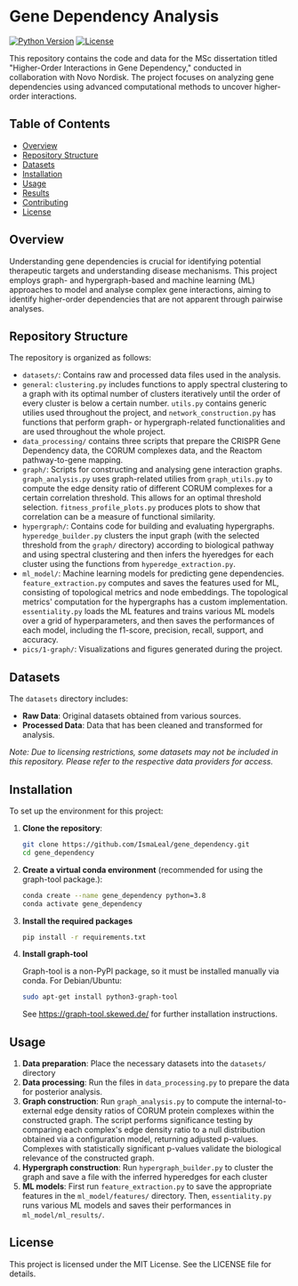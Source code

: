 # Gene Dependency Analysis

[![Python Version](https://img.shields.io/badge/python-3.8%2B-blue)](https://www.python.org/downloads/)
[![License](https://img.shields.io/badge/license-MIT-green)](LICENSE)

This repository contains the code and data for the MSc dissertation titled "Higher-Order Interactions in Gene Dependency," conducted in collaboration with Novo Nordisk. The project focuses on analyzing gene dependencies using advanced computational methods to uncover higher-order interactions.

## Table of Contents

- [Overview](#overview)
- [Repository Structure](#repository-structure)
- [Datasets](#datasets)
- [Installation](#installation)
- [Usage](#usage)
- [Results](#results)
- [Contributing](#contributing)
- [License](#license)

## Overview

Understanding gene dependencies is crucial for identifying potential therapeutic targets and understanding disease mechanisms. This project employs graph- and hypergraph-based and machine learning (ML) approaches to model and analyse complex gene interactions, aiming to identify higher-order dependencies that are not apparent through pairwise analyses.

## Repository Structure

The repository is organized as follows:

- `datasets/`: Contains raw and processed data files used in the analysis.
- `general`: `clustering.py` includes functions to apply spectral clustering to a graph with its optimal number of clusters iteratively until the order of every cluster is below a certain number. `utils.py` contains generic utilies used throughout the project, and `network_construction.py` has functions that perform graph- or hypergraph-related functionalities and are used throughout the whole project.
- `data_processing/` contains three scripts that prepare the CRISPR Gene Dependency data, the CORUM complexes data, and the Reactom pathway-to-gene mapping.
- `graph/`: Scripts for constructing and analysing gene interaction graphs. `graph_analysis.py` uses graph-related utilies from `graph_utils.py` to compute the edge density ratio of different CORUM complexes for a certain correlation threshold. This allows for an optimal threshold selection. `fitness_profile_plots.py` produces plots to show that correlation can be a measure of functional similarity.
- `hypergraph/`: Contains code for building and evaluating hypergraphs. `hyperedge_builder.py` clusters the input graph (with the selected threshold from the `graph/` directory) according to biological pathway and using spectral clustering and then infers the hyeredges for each cluster using the functions from `hyperedge_extraction.py`.
- `ml_model/`: Machine learning models for predicting gene dependencies. `feature_extraction.py` computes and saves the features used for ML, consisting of topological metrics and node embeddings. The topological metrics' computation for the hypergraphs has a custom implementation. `essentiality.py` loads the ML features and trains various ML models over a grid of hyperparameters, and then saves the performances of each model, including the f1-score, precision, recall, support, and accuracy.
- `pics/1-graph/`: Visualizations and figures generated during the project.

## Datasets

The `datasets` directory includes:

- **Raw Data**: Original datasets obtained from various sources.
- **Processed Data**: Data that has been cleaned and transformed for analysis.

*Note: Due to licensing restrictions, some datasets may not be included in this repository. Please refer to the respective data providers for access.*

## Installation

To set up the environment for this project:

1. **Clone the repository**:

   ```bash
   git clone https://github.com/IsmaLeal/gene_dependency.git
   cd gene_dependency
   ```

2. **Create a virtual conda environment** (recommended for using the graph-tool package.):
   
   ```bash
   conda create --name gene_dependency python=3.8
   conda activate gene_dependency
   ```

3. **Install the required packages**
   
   ```bash
   pip install -r requirements.txt
   ```

4. **Install graph-tool**

   Graph-tool is a non-PyPl package, so it must be installed manually via conda. For Debian/Ubuntu:
    ```bash
    sudo apt-get install python3-graph-tool
    ```
   See https://graph-tool.skewed.de/ for further installation instructions.

## Usage

1. **Data preparation**: Place the necessary datasets into the `datasets/` directory
2. **Data processing**: Run the files in `data_processing.py` to prepare the data for posterior analysis.
3. **Graph construction**: Run `graph_analysis.py` to compute the internal-to-external edge density ratios of CORUM protein complexes within the constructed graph. The script performs significance testing by comparing each complex's edge density ratio to a null distribution obtained via a configuration model, returning adjusted p-values. Complexes with statistically significant p-values validate the biological relevance of the constructed graph.
4. **Hypergraph construction**: Run `hypergraph_builder.py` to cluster the graph and save a file with the inferred hyperedges for each cluster
5. **ML models**: First run `feature_extraction.py` to save the appropriate features in the `ml_model/features/` directory. Then, `essentiality.py` runs various ML models and saves their performances in `ml_model/ml_results/`.

## License
This project is licensed under the MIT License. See the LICENSE file for details.
